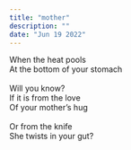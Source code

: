 ```yaml
---
title: "mother"
description: ""
date: "Jun 19 2022"
---
```

When the heat pools\
At the bottom of your stomach\
 \
Will you know?\
If it is from the love\
Of your mother’s hug\
 \
Or from the knife\
She twists in your gut?
